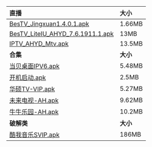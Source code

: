 <b>直播</b> | <b>大小</b>
:---------- | :----------
[BesTV_Jingxuan1.4.0.1.apk](/BesTV_Jingxuan1.4.0.1.apk)  | 1.66MB
[BesTV_LiteIU_AHYD_7.6.1911.1.apk](/BesTV_LiteIU_AHYD_7.6.1911.1.apk)  | 13MB
[IPTV_AHYD_Mtv.apk](/IPTV_AHYD_Mtv.apk)  | 13.5MB
<b>合集</b> | <b>大小</b>
[当贝桌面IPV6.apk](/dbzmIPV6.apk)  | 5.48MB
[开机启动.apk](/KJQD.apk)  | 2.5MB
[华硕TV-VIP.apk](/hstv.apk)  | 5.27MB
[未来电视-AH.apk](/wlds.apk)  | 9.62MB
[牛牛乐园-AH.apk](/nnly.apk)  | 10.2MB
<b>破解类</b> | <b>大小</b>
[酷我音乐SVIP.apk](https://github.com/2091k/down/releases/download/%E7%A0%B4%E8%A7%A3APP/-v10.5.3.1-VIP-v8a-.apk)  | 186MB
